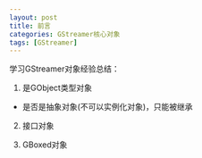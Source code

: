 ```yaml
---
layout: post
title: 前言
categories: GStreamer核心对象
tags: [GStreamer]
---
```


学习GStreamer对象经验总结：

1. 是GObject类型对象

  - 是否是抽象对象(不可以实例化对象)，只能被继承

2. 接口对象

3. GBoxed对象